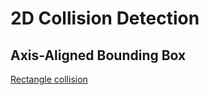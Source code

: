 # 2D Collision Detection

## Axis-Aligned Bounding Box 

[Rectangle collision](./rectangle_collision/README.md)

